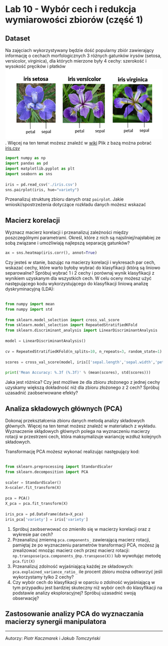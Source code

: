 # Lab 10 - Wybór cech i redukcja wymiarowości zbiorów (część 1)

## Dataset
Na zajęciach wykorzystywany będzie dość popularny zbiór zawierający informację o cechach morfologicznych 3 różnych gatunków irysów (setosa, versicolor, virginica), dla których mierzone były 4 cechy: szerokość i wysokość pręcików i płatków ![obraz](../src/_images/lab_10/iris.png).
Więcej na ten temat możesz znaleźć w [wiki](https://en.wikipedia.org/wiki/Iris_flower_data_set) Plik z bazą można pobrać [iris.csv](../src/_resources/lab_10/iris.csv)
``` python
import numpy as np
import pandas as pd
import matplotlib.pyplot as plt
import seaborn as sns

iris = pd.read_csv('./iris.csv')
sns.pairplot(iris, hue="variety")
```
Przeanalizuj strukturę zbioru danych oraz `pairplot`.
Jakie wnioski/spostrzeżenia dotyczące rozkładu danych możesz wskazać

## Macierz korelacji
Wyznacz macierz korelacji i przeanalizuj zależności między poszczególnymi parametrami. Określ, które z nich są najsilniej/najsłabiej ze sobą związane i umożliwiają najlepszą separację gatunków? 
``` python
ax = sns.heatmap(iris.corr(), annot=True)
```

Czy jesteś w stanie, bazując na macierzy korelacji i wykresach par cech, wskazać cechy, które warto byłoby wybrać do klasyfikacji (którą są liniowo separowalne? 
Spróbuj wybrać 1 i 2 cechy i porównaj wynik klasyfikacji z wynikiem uzyskanym dla wszystkich cech. 
W celu oceny możesz użyć następującego kodu wykorzystującego do klasyfikacji liniową analizę dyskryminacyjną (LDA):
``` python

from numpy import mean
from numpy import std

from sklearn.model_selection import cross_val_score
from sklearn.model_selection import RepeatedStratifiedKFold
from sklearn.discriminant_analysis import LinearDiscriminantAnalysis

model = LinearDiscriminantAnalysis()

cv = RepeatedStratifiedKFold(n_splits=10, n_repeats=3, random_state=1)

scores = cross_val_score(model, iris[['sepal.length','sepal.width','petal.length','petal.width']], iris['variety'], scoring='accuracy', cv=cv, n_jobs=-1)

print('Mean Accuracy: %.3f (%.3f)' % (mean(scores), std(scores)))
```
Jaka jest różnica? Czy jest możliwe że dla zbioru złożonego z jednej cechy uzyskamy większą dokładność niż dla zbioru złożonego z 2 cech? Spróbuj uzasadnić zaobserwowane efekty?


## Analiza składowych głównych (PCA)

Dokonaj przekształcenia zbioru danych metodą analizy składowych głównych. Więcej na ten temat możesz znaleźć w materiałach z wykładu.
Wyznaczenie skłądowych głównych polega na wyznaczeniu macierzy rotacji w przestrzeni cech, która maksymalizuje wariancję wzdłuż kolejnych składowych.

Transformację PCA możesz wykonać realizując następujący kod:
``` python

from sklearn.preprocessing import StandardScaler
from sklearn.decomposition import PCA

scaler = StandardScaler()
X=scaler.fit_transform(X)

pca = PCA()
X_pca = pca.fit_transform(X)

iris_pca = pd.DataFrame(data=X_pca)
iris_pca['variety'] = iris['variety']
```

1. Spróbuj zaobserwować co zmieniło się w macierzy korelacji oraz z wykresie par cech?
2. Przeanalizuj zmienną `pca.components_` zawierającą macierz rotacji, pamiętaj że po wyznaczeniu parametrów transformacji PCA, możesz ją zrealizować mnożąc macierz cech przez macierz rotacji: `np.transpose(pca.components_@np.transpose(X))` lub wywołując metodę `pca.fit(X)`
3. Przeanalizuj zdolność wyjaśniającą każdej ze składowych: `pca.explained_variance_ratio_` ile procent zbioru można odtworzyć jeśli wykorzystamy tylko 2 cechy?
4. Czy wybór cech do klasyfikacji w oparciu o zdolność wyjaśniającą w tym przypadku jest bardziej skuteczny niż wybór cech do klasyfikacji na podstawie analizy eksploracyjnej? Spróbuj uzasadnić swoją obserwację?

## Zastosowanie analizy PCA do wyznaczania macierzy synergii manipulatora



   




---
Autorzy: *Piotr Kaczmarek*  i *Jakub Tomczyński*
